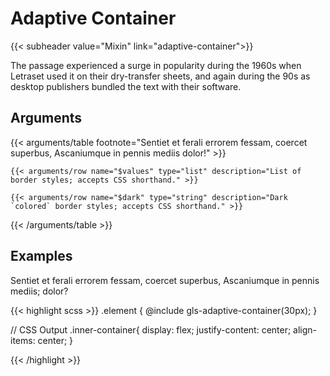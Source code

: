# Adaptive Container

{{< subheader value="Mixin" link="adaptive-container">}}

The passage experienced a surge in popularity during the 1960s when Letraset used it on their dry-transfer sheets, and again during the 90s as desktop publishers bundled the text with their software.

## Arguments

{{< arguments/table footnote="Sentiet et ferali errorem fessam, coercet superbus, Ascaniumque in pennis mediis dolor!" >}}

    {{< arguments/row name="$values" type="list" description="List of border styles; accepts CSS shorthand." >}}

    {{< arguments/row name="$dark" type="string" description="Dark `colored` border styles; accepts CSS shorthand." >}}

{{< /arguments/table >}}

## Examples

Sentiet et ferali errorem fessam, coercet superbus, Ascaniumque in pennis
mediis; dolor?

{{< highlight scss >}}
.element {
  @include gls-adaptive-container(30px);
}

// CSS Output
.inner-container{
    display: flex;
    justify-content: center;
    align-items: center;
}

{{< /highlight >}}




